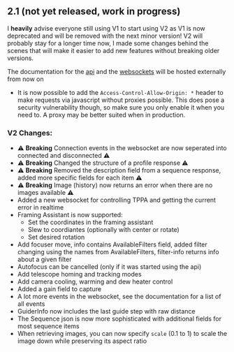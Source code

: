 ## 2.1 (not yet released, work in progress)

I **heavily** advise everyone still using V1 to start using V2 as V1 is now deprecated and will be removed with the next minor version!
V2 will probably stay for a longer time now, I made some changes behind the scenes that will make it easier to add new features without breaking older versions.

The documentation for the [api](https://bump.sh/christian-photo/doc/advanced-api) and the [websockets](https://bump.sh/christian-photo/doc/advanced-api-websockets/) will be hosted externally from now on

- It is now possible to add the `Access-Control-Allow-Origin: *` header to make requests via javascript without proxies possible. This does pose a security vulnerability though, so make sure you only enable it when you need to. A proxy may be better suited when in production.

### V2 Changes:
- ⚠️ **Breaking** Connection events in the websocket are now seperated into connected and disconnected ⚠️
- ⚠️ **Breaking** Changed the structure of a profile response ⚠️
- ⚠️ **Breaking** Removed the description field from a sequence response, added more specific fields for each item ⚠️
- ⚠️ **Breaking** Image (history) now returns an error when there are no images available ⚠️
- Added a new websocket for controlling TPPA and getting the current error in realtime
- Framing Assistant is now supported:
  - Set the coordinates in the framing assistant
  - Slew to coordiantes (optionally with center or rotate)
  - Set desired rotation
- Add focuser move, info contains AvailableFilters field, added filter changing using the names from AvailableFilters, filter-info returns info about a given filter
- Autofocus can be cancelled (only if it was started using the api)
- Add telescope homing and tracking modes
- Add camera cooling, warming and dew heater control
- Added a gain field to capture
- A lot more events in the websocket, see the documentation for a list of all events
- GuiderInfo now includes the last guide step with raw distance
- The Sequence json is now more sophisticated with additional fields for most sequence items
- When retrieving images, you can now specify `scale` (0.1 to 1) to scale the image down while preserving its aspect ratio
